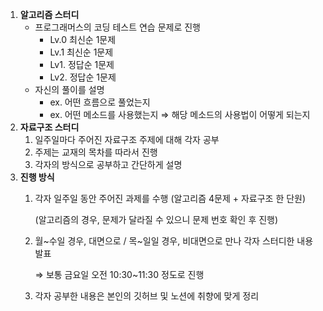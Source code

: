 1. **알고리즘 스터디**
   - 프로그래머스의 코딩 테스트 연습 문제로 진행
     - Lv.0 최신순 1문제
     - Lv.1 최신순 1문제
     - Lv1. 정답순 1문제
     - Lv2. 정답순 1문제
   - 자신의 풀이를 설명
     - ex. 어떤 흐름으로 풀었는지
     - ex. 어떤 메소드를 사용했는지
       ⇒ 해당 메소드의 사용법이 어떻게 되는지
2. **자료구조 스터디**
   1. 일주일마다 주어진 자료구조 주제에 대해 각자 공부
   2. 주제는 교재의 목차를 따라서 진행
   3. 각자의 방식으로 공부하고 간단하게 설명
3. **진행 방식**
   1. 각자 일주일 동안 주어진 과제를 수행 (알고리즘 4문제 + 자료구조 한 단원)

      (알고리즘의 경우, 문제가 달라질 수 있으니 문제 번호 확인 후 진행)

   2. 월~수일 경우, 대면으로 / 목~일일 경우, 비대면으로 만나 각자 스터디한 내용 발표

      ⇒ 보통 금요일 오전 10:30~11:30 정도로 진행

   3. 각자 공부한 내용은 본인의 깃허브 및 노션에 취향에 맞게 정리
